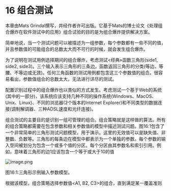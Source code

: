 # 16 组合测试

本章由Mats Grindal撰写，并经作者许可出版。它基于Mats的博士论文《处理组合爆炸在软件测试中的应用》组合试验的目的是为组合爆炸提供解决方案。

简单地说，当一个测试问题可以被描述为一组参数，每个参数都有一些不同的值，并且参数值的可能组合的总数太大而不可行的时候，就会发生组合爆炸。

为了说明在测试用例选择期间的组合爆炸，考虑测试<经典»函数三角形(side1, side2, side3)。三个输入表示三角形的三条边，函数返回三角形的分类(等边、等腰、不等边或无效)。任何三角函数的测试用例都包含这三个参数值的组合。很容易看出，参数值组合的总数太大，无法进行详尽的测试。

配置识别过程中的组合爆炸也以类似的方式发生。考虑测试一个基于Web的系统(其中的一部分)，该系统应该支持几种不同的操作系统(Windows、MacOS、Unix、Linux)、不同的浏览器(2个版本的Internet Explorer)和不同类型的数据连接(调制解调器、三种ADSL速度和光纤连接)。

组合测试的主要目的是识别一组可管理的组合。组合策略就是这样做的算法。所有的组合策略都需要在包含参数和相关参数值的模型中描述测试问题。图16:1包含了一个非常简单的三角形测试问题模型，用于演示。这里的无效值可以是缺失值、非整数、负数等。三角形的每条边在模型中都表示为一个单独的参数。每个参数的输入空间被划分为包含一个或多个值的分区。每个分区由其参数名和索引引用。例如，<A3>意味着三角形的边1应该包含一个等于或大于10的值

![image.png](https://static.aiwriter.net/oG3nbKxibYYPA3NySvuJdo/6YX6xUCHUK7sKqkj9rAMv8/oKQeLJ77VVf7gyJwnhc1Ar)

图16:1:三角形示例输入参数模型。

根据该模型，组合策略选择参数值<A1, B2, C3>的组合，直到满足某一覆盖准则

